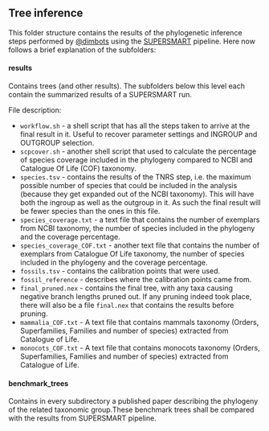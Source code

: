 Tree inference
--------------

This folder structure contains the results of the phylogenetic inference steps
performed by [@dimbots](http://github.com/dimbots) using the [SUPERSMART](http://github.com/naturalis/supersmart)
pipeline. Here now follows a brief explanation of the subfolders:


#### results

Contains trees (and other results). The subfolders below this level each contain
the summarized results of a SUPERSMART run. 

File description:

- `workflow.sh` - a shell script that has all the steps taken to arrive at the 
  final result in it. Useful to recover parameter settings and INGROUP and
  OUTGROUP selection.
- `scpcover.sh` - another shell script that used to calculate the percentage of species 
  coverage included in the phylogeny compared to NCBI and Catalogue Of Life (COF) taxonomy.
- `species.tsv` - contains the results of the TNRS step, i.e. the maximum possible
  number of species that could be included in the analysis (because they get
  expanded out of the NCBI taxonomy). This will have both the ingroup as well as
  the outgroup in it. As such the final result will be fewer species than the 
  ones in this file.
- `species_coverage.txt` - a text file that contains the number of exemplars 
  from NCBI taxonomy, the number of species included in the phylogeny and the coverage 
  percentage.
- `species_coverage_COF.txt` - another text file that contains the number of exemplars from
  Catalogue Of Life taxonomy, the number of species included in the phylogeny and the 
  coverage percentage.
- `fossils.tsv` - contains the calibration points that were used.
- `fossil_reference` - describes where the calibration points came from.
- `final_pruned.nex` - contains the final tree, with any taxa causing negative branch
  lengths pruned out. If any pruning indeed took place, there will also be a file
  `final.nex` that contains the results before pruning.
- `mammalia_COF.txt` - A text file that contains mammals taxonomy 
  (Orders, Superfamilies, Families and number of species) extracted from Catalogue of Life.
- `monocots_COF.txt` - A text file that contains monocots taxonomy
  (Orders, Superfamilies, Families and number of species) extracted from Catalogue of Life.

#### benchmark_trees

Contains in every subdirectory a published paper describing the phylogeny of the related
taxonomic group.These benchmark trees shall be compared with the results from SUPERSMART pipeline. 
